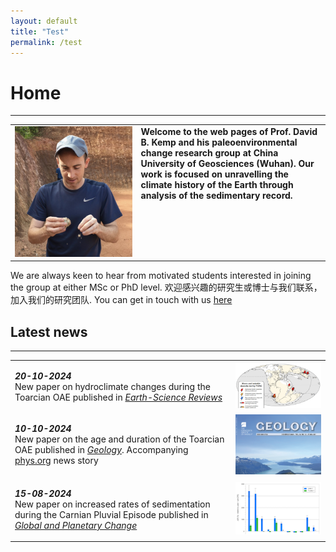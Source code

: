 ```yaml
---
layout: default
title: "Test"
permalink: /test
---
```

# Home
* * *
<table>
    <tr>
        <td style="width:40%">
            <img src="/images/profilepic.jpeg" alt="David B. Kemp">
        </td>
        <td valign="top">
           <div class="verticalLine"><b>Welcome to the web pages of Prof. David B. Kemp and his paleoenvironmental change research group at China University of Geosciences (Wuhan). Our work is focused on unravelling the climate history of the Earth through analysis of the sedimentary record.</b></div>
        </td>
    </tr>
</table>
  
We are always keen to hear from motivated students interested in joining the group at either MSc or PhD level. 欢迎感兴趣的研究生或博士与我们联系，加入我们的研究团队. You can get in touch with us [here](mailto:davidkemp@cug.edu.cn)

## Latest news
* * *
<table>
    <tr>
        <td valign="top" style="width:70%">
            <p><b><i>20-10-2024</i></b><br>New paper on hydroclimate changes during the Toarcian OAE published in <i><a href="https://www.sciencedirect.com/science/article/abs/pii/S0012825224002745">Earth-Science Reviews</a></i></p>
        </td>
        <td valign="middle">
            <img src="/images/esr_news.png" alt="Earth-Science Reviews paper">
        </td>
    </tr>
    <tr>
        <td valign="top" style="width:70%">
            <p><b><i>10-10-2024</i></b><br>New paper on the age and duration of the Toarcian OAE published in <i><a href="https://pubs.geoscienceworld.org/gsa/geology/article-abstract/52/12/891/648350/The-timing-and-duration-of-large-scale-carbon?redirectedFrom=fulltext">Geology</a></i>. Accompanying <a href="https://phys.org/news/2024-10-scientists-duration-major-hyperthermal-event.html">phys.org</a> news story</p>
        </td>
        <td valign="middle">
            <img src="/images/geology_news.png" alt="Geology paper">
        </td>
    </tr>
        <tr>
        <td valign="top" style="width:70%">
            <p><b><i>15-08-2024</i></b><br>New paper on increased rates of sedimentation during the Carnian Pluvial Episode published in <i><a href="https://www.sciencedirect.com/science/article/abs/pii/S0921818124000845?dgcid=rss_sd_all">Global and Planetary Change</a></i></p>
        </td>
        <td valign="middle">
            <img src="/images/cpe_news.png" alt="Carnian CPE paper">
        </td>
    </tr>
</table>
